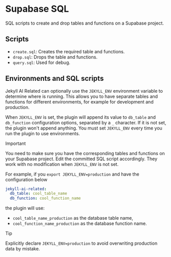# Supabase SQL

SQL scripts to create and drop tables and functions on a Supabase project.

## Scripts

- `create.sql`: Creates the required table and functions.
- `drop.sql`: Drops the table and functions.
- `query.sql`: Used for debug.

## Environments and SQL scripts

Jekyll AI Related can optionally use the `JEKYLL_ENV` environment variable to determine where is running. This allows you to have separate tables and functions for different environments, for example for development and production.

When `JEKYLL_ENV` is set, the plugin will append its value to `db_table` and `db_function` configuration options, separated by a `_` character. If it is not set, the plugin won't append anything. You must set `JEKYLL_ENV` every time you run the plugin to use environments.

> [!IMPORTANT]
> You need to make sure you have the corresponding tables and functions on your Supabase project. Edit the committed SQL script accordingly. They work with no modification when `JEKYLL_ENV` is not set.

For example, if you `export JEKYLL_ENV=production` and have the configuration below

```yaml
jekyll-ai-related:
  db_table: cool_table_name
  db_function: cool_function_name
```

the plugin will use:

- `cool_table_name_production` as the database table name,
- `cool_function_name_production` as the database function name.

> [!TIP]
> Explicitly declare `JEKYLL_ENV=production` to avoid overwriting production data by mistake.
